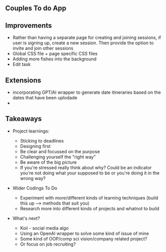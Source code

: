 ## Couples To do App

## Improvements
- Rather than having a separate page for creating and joining sessions, if user is signing up, create a new session. Then provide the option to invite and join other sessions
- Global CSS file + page specific CSS files
- Adding more fishes into the background
- Edit task

## Extensions
- incorporating GPT/AI wrapper to generate date itineraries based on the dates that have been uplodade
- 

## Takeaways
- Project learnings:
  - Sticking to deadlines
  - Designing first
  - Be clear and focussed on the purpose
  - Challenging yourself the "right way"
  - Be aware of the big picture
  - If you're stressed really think about why? Could be an indicator you're not doing what your supposed to be or you're doing it in the wrong way?
    
- Wider Codings To Do
  - Experiment with more/different kinds of learning techniques (build this up --> methods that suit you)
  - Research more into different kinds of projects and whatnot to build
 
- What's next?
  - Koii - social media algo
  - Using an OpenAI wrapper to solve some kind of issue of mine
  - Some kind of OOP/comp sci vision/company related project?
  - Or focus on job recruiting?
